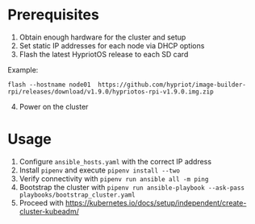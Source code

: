 # Prerequisites
1. Obtain enough hardware for the cluster and setup
2. Set static IP addresses for each node via DHCP options
3. Flash the latest HypriotOS release to each SD card

Example: 
```
flash --hostname node01  https://github.com/hypriot/image-builder-rpi/releases/download/v1.9.0/hypriotos-rpi-v1.9.0.img.zip
```
4. Power on the cluster

# Usage
1. Configure `ansible_hosts.yaml` with the correct IP address
2. Install `pipenv` and execute `pipenv install --two` 
3. Verify connectivity with `pipenv run ansible all -m ping`
4. Bootstrap the cluster with `pipenv run ansible-playbook --ask-pass playbooks/bootstrap_cluster.yaml`
5. Proceed with https://kubernetes.io/docs/setup/independent/create-cluster-kubeadm/
